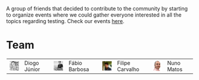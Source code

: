 
A group of friends that decided to contribute to the community by starting to organize events where we could gather everyone interested in all the topics regarding testing. 
Check our events <a href="https://portotestersmeetup.eventbrite.com" target="_blank">here</a>.

# Team

<table width="500px" height="100%" border="1" style="border-color: transparent">

<tr>

<td>
<img src="images/organization/diogo_junior.jpg" width="48" align="left"/>
</td>
<td>
Diogo Júnior
</td>

<td>
<img src="images/organization/fabio_barbosa.jpg" width="48" align="left"/>
</td>
<td>
Fábio Barbosa
</td>

<td>
<img src="images/organization/filipe_carvalho.jpg" width="48" align="left"/>
</td>
<td>
Filipe Carvalho
</td>

<td>
<img src="images/organization/nuno_matos.png" width="48" align="left"/>
</td>
<td>
Nuno Matos
</td>

</tr>

</table>
